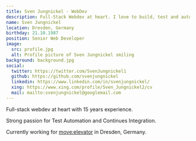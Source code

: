 ```yaml
---
title: Sven Jungnickel - WebDev
description: Full-Stack Webdev at heart. I love to build, test and automate things.
name: Sven Jungnickel
location: Dresden, Germany
birthday: 21.10.1987
position: Senior Web Developer
image:
  src: profile.jpg
  alt: Profile picture of Sven Jungnickel smiling
background: background.jpg
social:
  twitter: https://twitter.com/SvenJungnickel1
  github: https://github.com/svenjungnickel
  linkedin: https://www.linkedin.com/in/svenjungnickel/
  xing: https://www.xing.com/profile/Sven_Jungnickel2/cv
  mail: mailto:svenjungnickel@googlemail.com
---
```


Full-stack webdev at heart with 15 years experience.

Strong passion for Test Automation and Continues Integration.

Currently working for [move:elevator](https://www.move-elevator.de/) in Dresden, Germany.
